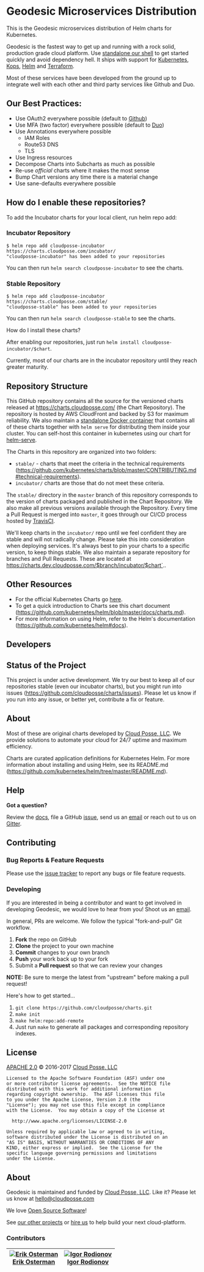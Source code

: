 # Geodesic Microservices Distribution

This is the Geodesic microservices distribution of Helm charts for Kubernetes. 

Geodesic is the fastest way to get up and running with a rock solid, production grade cloud platform. Use [standalone our shell](https://github.com/cloudposse/geodesic/) to get started quickly and avoid dependency hell. It ships with support for [Kubernetes](https://github.com/kubernetes/kubernetes/), [Kops](https://github.com/kubernetes/kops/), [Helm](https://github.com/kubernetes/helm/) and [Terraform](https://github.com/hashicorp/terraform/). 

Most of these services have been developed from the ground up to integrate well with each other and third party services like Github and Duo. 

## Our Best Practices:

* Use OAuth2 everywhere possible (default to [Github](https://developer.github.com/v3/oauth/))
* Use MFA (two factor) everywhere possible (default to [Duo](https://guide.duo.com (https://guide.duo.com/)))
* Use Annotations everywhere possible
    * IAM Roles
    * Route53 DNS
    * TLS
* Use Ingress resources 
* Decompose Charts into Subcharts as much as possible
* Re-use *official* charts where it makes the most sense
* Bump Chart versions any time there is a material change
* Use sane-defaults everywhere possible

## How do I enable these repositories?

To add the Incubator charts for your local client, run helm repo add:

### Incubator Repository

```shell
$ helm repo add cloudposse-incubator https://charts.cloudposse.com/incubator/
"cloudposse-incubator" has been added to your repositories
```

You can then run `helm search cloudposse-incubator` to see the charts.

### Stable Repository

```shell
$ helm repo add cloudposse-incubator https://charts.cloudposse.com/stable/
"cloudposse-stable" has been added to your repositories
```

You can then run `helm search cloudposse-stable` to see the charts.

How do I install these charts?

After enabling our repositories, just run `helm install cloudposse-incubator/$chart`. 

Currently, most of our charts are in the incubator repository until they reach greater maturity.

## Repository Structure

This GitHub repository contains all the source for the versioned charts released at https://charts.cloudposse.com/ (the Chart Repository). The repository is hosted by AWS CloudFront and backed by S3 for maximum reliability. We also maintain a [standalone Docker container](https://hub.docker.com/r/cloudposse/charts/) that contains all of these charts together with `helm serve` for distributing them inside your cluster. You can self-host this container in kubernetes using our chart for [helm-serve](https://github.com/cloudposse/charts/incubator/helm-serve/).


The Charts in this repository are organized into two folders:

* `stable/` - charts that meet the criteria in the technical requirements (https://github.com/kubernetes/charts/blob/master/CONTRIBUTING.md#technical-requirements).
* `incubator/`  charts are those that do not meet these criteria.

The `stable/` directory in the `master` branch of this repository corresponds to the version of charts packaged and published in the Chart Repository. We also make all previous versions available through the Repository. Every time a Pull Request is merged into `master`, it goes through our CI/CD process hosted by [TravisCI](https://travis-ci.org/cloudposse/charts). 


We'll keep charts in the `incubator/` repo until we feel confident they are stable and will not radically change. Please take this into consideration when deploying services. It's always best to pin your charts to a specific version, to keep things stable. We also maintain a separate repository for branches and Pull Requests. These are located at https://charts.dev.cloudposse.com/$branch/incubator/$chart`.. 


## Other Resources

* For the official Kubernetes Charts go [here](https://github.com/kubernetes/charts/). 
* To get a quick introduction to Charts see this chart document (https://github.com/kubernetes/helm/blob/master/docs/charts.md).
* For more information on using Helm, refer to the Helm's documentation (https://github.com/kubernetes/helm#docs).


## Developers

## Status of the Project

This project is under active development. We try our best to keep all of our repositories stable (even our incubator charts), but you might run into issues (https://github.com/cloudposse/charts/issues). Please let us know if you run into any issue, or better yet, contribute a fix or feature.


## About

Most of these are original charts developed by [Cloud Posse, LLC](https://cloudposse.com/). We provide solutions to automate your cloud for 24/7 uptime and maximum efficiency.

Charts are curated application definitions for Kubernetes Helm. For more information about installing and using Helm, see its README.md (https://github.com/kubernetes/helm/tree/master/README.md). 


## Help

**Got a question?** 

Review the [docs](docs/), file a GitHub [issue](https://github.com/cloudposse/geodesic/issues), send us an [email](mailto:hello@cloudposse.com) or reach out to us on [Gitter](https://gitter.im/cloudposse/).


## Contributing

### Bug Reports & Feature Requests

Please use the [issue tracker](https://github.com/cloudposse/bastion/issues) to report any bugs or file feature requests.

### Developing

If you are interested in being a contributor and want to get involved in developing Geodesic, we would love to hear from you! Shoot us an [email](mailto:hello@cloudposse.com).

In general, PRs are welcome. We follow the typical "fork-and-pull" Git workflow.

 1. **Fork** the repo on GitHub
 2. **Clone** the project to your own machine
 3. **Commit** changes to your own branch
 4. **Push** your work back up to your fork
 5. Submit a **Pull request** so that we can review your changes

**NOTE:** Be sure to merge the latest from "upstream" before making a pull request!

Here's how to get started...

1. `git clone https://github.com/cloudposse/charts.git`
2. `make init`
3. `make helm:repo:add-remote`
4. Just run `make` to generate all packages and corresponding repository indexes.

## License

[APACHE 2.0](LICENSE) © 2016-2017 [Cloud Posse, LLC](https://cloudposse.com)

    Licensed to the Apache Software Foundation (ASF) under one
    or more contributor license agreements.  See the NOTICE file
    distributed with this work for additional information
    regarding copyright ownership.  The ASF licenses this file
    to you under the Apache License, Version 2.0 (the
    "License"); you may not use this file except in compliance
    with the License.  You may obtain a copy of the License at
     
      http://www.apache.org/licenses/LICENSE-2.0

    Unless required by applicable law or agreed to in writing,
    software distributed under the License is distributed on an
    "AS IS" BASIS, WITHOUT WARRANTIES OR CONDITIONS OF ANY
    KIND, either express or implied.  See the License for the
    specific language governing permissions and limitations
    under the License.

## About

Geodesic is maintained and funded by [Cloud Posse, LLC][website]. Like it? Please let us know at <hello@cloudposse.com>

We love [Open Source Software](https://github.com/cloudposse/)! 

See [our other projects][community] or [hire us][hire] to help build your next cloud-platform.

  [website]: http://cloudposse.com/
  [community]: https://github.com/cloudposse/
  [hire]: http://cloudposse.com/contact/
  
### Contributors


| [![Erik Osterman][erik_img]][erik_web]<br/>[Erik Osterman][erik_web] | [![Igor Rodionov][igor_img]][igor_web]<br/>[Igor Rodionov][igor_web] |
|-------------------------------------------------------|------------------------------------------------------------------|

  [erik_img]: http://s.gravatar.com/avatar/88c480d4f73b813904e00a5695a454cb?s=144
  [erik_web]: https://github.com/osterman/
  [igor_img]: http://s.gravatar.com/avatar/bc70834d32ed4517568a1feb0b9be7e2?s=144
  [igor_web]: https://github.com/goruha/


